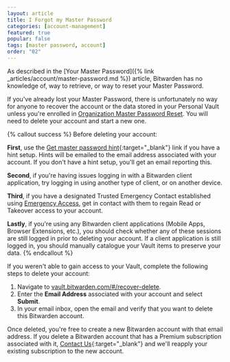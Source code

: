 ```yaml
---
layout: article
title: I Forgot my Master Password
categories: [account-management]
featured: true
popular: false
tags: [master password, account]
order: "02"
---
```


As described in the [Your Master Password]({% link _articles/account/master-password.md %}) article, Bitwarden has no knowledge of, way to retrieve, or way to reset your Master Password.

If you've already lost your Master Password, there is unfortunately no way for anyone to recover the account or the data stored in your Personal Vault unless you're enrolled in [Organization Master Password Reset]({{site.baseurl}}/admin-reset/). You will need to delete your account and start a new one.

{% callout success %}
Before deleting your account:

**First**, use the [Get master password hint](https://vault.bitwarden.com/#/hint){:target="\_blank"} link if you have a hint setup. Hints will be emailed to the email address associated with your account. If you don't have a hint setup, you'll get an email reporting this.

**Second**, if you're having issues logging in with a Bitwarden client application, try logging in using another type of client, or on another device.

**Third**, if you have a designated Trusted Emergency Contact established using [Emergency Access]({{site.baseurl}}/emergency-access/), get in contact with them to regain Read or Takeover access to your account.

**Lastly**, if you're using any Bitwarden client applications (Mobile Apps, Browser Extensions, etc.), you should check whether any of these sessions are still logged in prior to deleting your account. If a client application is still logged in, you should manually catalogue your Vault items to preserve your data.
{% endcallout %}

If you weren't able to gain access to your Vault, complete the following steps to delete your account:

1. Navigate to [vault.bitwarden.com/#/recover-delete](https://vault.bitwarden.com/#/recover-delete).
2. Enter the **Email Address** associated with your account and select **Submit**.
3. In your email inbox, open the email and verify that you want to delete this Bitwarden account.

Once deleted, you're free to create a new Bitwarden account with that email address. If you delete a Bitwarden account that has a Premium subscription associated with it, [Contact Us](https://bitwarden.com/contact/){:target="\_blank"} and we'll reapply your existing subscription to the new account.
